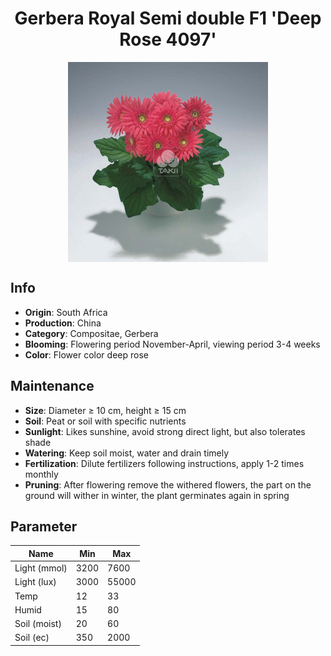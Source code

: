 <h1 align='center'>Gerbera Royal Semi double F1 'Deep Rose 4097'</h1>
<p align="center">
    <img 
        align='center'
        width='320'
        src="../images/gerbera royal semi double f1 deep rose 4097.png" 
        alt='Gerbera Royal Semi double F1 'Deep Rose 4097'' />
</p>

## Info

 - **Origin**: South Africa
 - **Production**: China
 - **Category**: Compositae, Gerbera
 - **Blooming**: Flowering period November-April, viewing period 3-4 weeks
 - **Color**: Flower color deep rose

## Maintenance

 - **Size**: Diameter ≥ 10 cm, height ≥ 15 cm
 - **Soil**: Peat or soil with specific nutrients
 - **Sunlight**: Likes sunshine, avoid strong direct light, but also tolerates shade
 - **Watering**: Keep soil moist, water and drain timely
 - **Fertilization**: Dilute fertilizers following instructions, apply 1-2 times monthly
 - **Pruning**: After flowering remove the withered flowers, the part on the ground will wither in winter, the plant germinates again in spring

## Parameter

| Name         | Min  | Max   |
|--------------|------|-------|
| Light (mmol) | 3200 | 7600  |
| Light (lux)  | 3000 | 55000 |
| Temp         | 12    | 33    |
| Humid        | 15   | 80    |
| Soil (moist) | 20   | 60    |
| Soil (ec)    | 350  | 2000  |